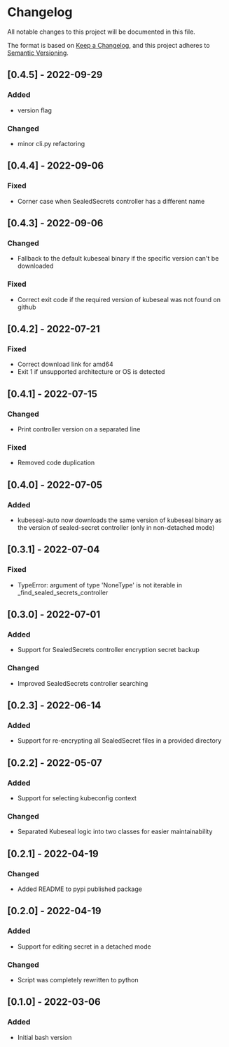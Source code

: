 # Changelog
All notable changes to this project will be documented in this file.

The format is based on [Keep a Changelog](https://keepachangelog.com/en/1.0.0/),
and this project adheres to [Semantic Versioning](https://semver.org/spec/v2.0.0.html).

## [0.4.5] - 2022-09-29
### Added
- version flag
### Changed
- minor cli.py refactoring

## [0.4.4] - 2022-09-06
### Fixed
- Corner case when SealedSecrets controller has a different name

## [0.4.3] - 2022-09-06
### Changed
- Fallback to the default kubeseal binary if the specific version can't be downloaded
### Fixed
- Correct exit code if the required version of kubeseal was not found on github

## [0.4.2] - 2022-07-21
### Fixed
- Correct download link for amd64
- Exit 1 if unsupported architecture or OS is detected

## [0.4.1] - 2022-07-15
### Changed
- Print controller version on a separated line
### Fixed
- Removed code duplication

## [0.4.0] - 2022-07-05
### Added
- kubeseal-auto now downloads the same version of kubeseal binary as the version of sealed-secret controller (only in non-detached mode)

## [0.3.1] - 2022-07-04
### Fixed
- TypeError: argument of type 'NoneType' is not iterable in _find_sealed_secrets_controller

## [0.3.0] - 2022-07-01
### Added
- Support for SealedSecrets controller encryption secret backup
### Changed
- Improved SealedSecrets controller searching

## [0.2.3] - 2022-06-14
### Added
- Support for re-encrypting all SealedSecret files in a provided directory

## [0.2.2] - 2022-05-07
### Added
- Support for selecting kubeconfig context
### Changed
- Separated Kubeseal logic into two classes for easier maintainability

## [0.2.1] - 2022-04-19
### Changed
- Added README to pypi published package

## [0.2.0] - 2022-04-19
### Added
- Support for editing secret in a detached mode
### Changed
- Script was completely rewritten to python

## [0.1.0] - 2022-03-06
### Added
- Initial bash version
